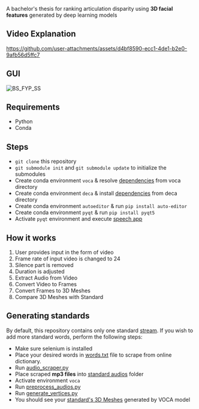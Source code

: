 A bachelor's thesis for ranking articulation disparity using **3D facial features** generated by deep learning models

## Video Explanation
https://github.com/user-attachments/assets/d4bf8590-ecc1-4de1-b2e0-9afb56d5ffc7

## GUI

![BS_FYP_SS](https://github.com/akbaig/Diagnosis-of-Articulation-and-Motor-Speech-Disorders/assets/57063370/fc07f0f2-c236-4e09-b87a-64ffd60d7c55)

## Requirements

* Python
* Conda

## Steps

* `git clone` this repository
* `git submodule init` and `git submodule update` to initialize the submodules
* Create conda environment `voca` & resolve [dependencies](voca/README.md#set-up) from voca directory
* Create conda environment `deca` & install [dependencies](deca/README.md#requirements) from deca directory
* Create conda environment `autoeditor` & run `pip install auto-editor`
* Create conda environment `pyqt` & run `pip install pyqt5`
* Activate `pyqt` environment and execute [speech app](pipeline/speechapp.py)

## How it works

1. User provides input in the form of video
2. Frame rate of input video is changed to 24
3. Silence part is removed
4. Duration is adjusted
5. Extract Audio from Video
6. Convert Video to Frames
7. Convert Frames to 3D Meshes
8. Compare 3D Meshes with Standard

## Generating standards

By default, this repository contains only one standard [stream](voca/preprocess_audios/standard/stream.wav). If you wish to add more standard words, perform the following steps:

* Make sure selenium is installed
* Place your desired words in [words.txt](audio_scraper/words.txt) file to scrape from online dictionary.
* Run [audio_scraper.py](audio_scraper/audio_scraper.py)
* Place scraped **mp3 files** into [standard audios](voca/preprocess_audios/standard/) folder
* Activate environment `voca`
* Run [preprocess_audios.py](voca/preprocess_audios.py)
* Run [generate_vertices.py](voca/generate_vertices.py)
* You should see your [standard's 3D Meshes](voca/generated_animations) generated by VOCA model
